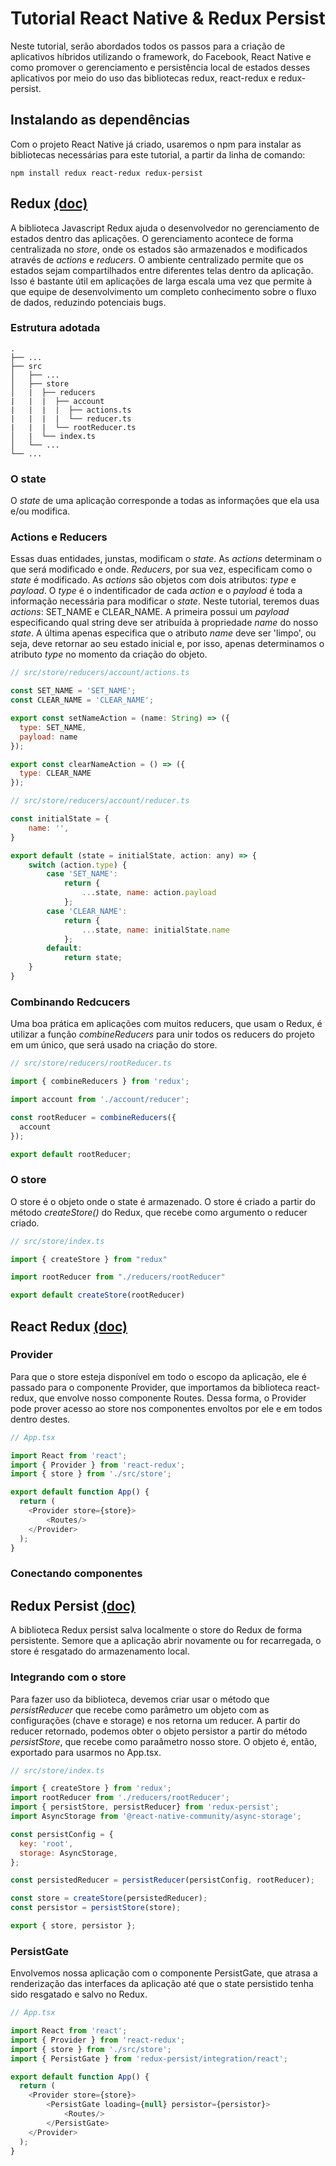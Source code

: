 # Tutorial React Native & Redux Persist

Neste tutorial, serão abordados todos os passos para a criação de aplicativos híbridos utilizando o framework, do Facebook, React Native e como promover o gerenciamento e persistência local de estados desses aplicativos por meio do uso das bibliotecas redux, react-redux e redux-persist.

## Instalando as dependências
Com o projeto React Native já criado, usaremos o npm para instalar as bibliotecas necessárias para este tutorial, a partir da linha de comando:

`npm install redux react-redux redux-persist`

## Redux [(doc)](https://redux.js.org/)

A biblioteca Javascript Redux ajuda o desenvolvedor no gerenciamento de estados dentro das aplicações. O gerenciamento acontece de forma centralizada no *store*, onde os estados são armazenados e modificados através de *actions* e *reducers*. O ambiente centralizado permite que os estados sejam compartilhados entre diferentes telas dentro da aplicação. Isso é bastante útil em aplicações de larga escala uma vez que permite à que equipe de desenvolvimento um completo conhecimento sobre o fluxo de dados, reduzindo potenciais bugs.

### Estrutura adotada
    .
    ├── ...
    ├── src                    
    │   ├── ...          
    │   ├── store
    │   |  ├── reducers
    |   |  |  ├── account
    |   |  |  |  ├── actions.ts
    |   |  |  |  └── reducer.ts
    |   |  |  └── rootReducer.ts
    │   |  └── index.ts      
    │   └── ...               
    └── ...
 
### O state
O *state* de uma aplicação corresponde a todas as informações que ela usa e/ou modifica. 
### Actions e Reducers
Essas duas entidades, junstas, modificam o *state*. As *actions* determinam o que será modificado e onde. *Reducers*, por sua vez, especificam como o *state* é modificado. As *actions* são objetos com dois atributos: *type* e *payload*. O *type* é o indentificador de cada *action* e o *payload* é toda a informação necessária para modificar o *state*. Neste tutorial, teremos duas *actions*: SET_NAME e CLEAR_NAME. A primeira possui um *payload* especificando qual string deve ser atribuída à propriedade *name* do nosso *state*. A última apenas especifica que o atributo *name* deve ser 'limpo', ou seja, deve retornar ao seu estado inicial e, por isso, apenas determinamos o atributo *type* no momento da criação do objeto.

```javascript
// src/store/reducers/account/actions.ts

const SET_NAME = 'SET_NAME';
const CLEAR_NAME = 'CLEAR_NAME';

export const setNameAction = (name: String) => ({
  type: SET_NAME,
  payload: name
});

export const clearNameAction = () => ({
  type: CLEAR_NAME
});

```
```javascript
// src/store/reducers/account/reducer.ts

const initialState = {
    name: '',
}

export default (state = initialState, action: any) => {
    switch (action.type) {
        case 'SET_NAME':
            return { 
                ...state, name: action.payload
            };
        case 'CLEAR_NAME':
            return { 
                ...state, name: initialState.name
            };
        default:
            return state;
    }
}

```
### Combinando Redcucers
Uma boa prática em aplicações com muitos reducers, que usam o Redux, é utilizar a função *combineReducers* para unir todos os reducers do projeto em um único, que será usado na criação do store.

```javascript
// src/store/reducers/rootReducer.ts

import { combineReducers } from 'redux';

import account from './account/reducer';

const rootReducer = combineReducers({
  account
});

export default rootReducer;
```

### O store
O store é o objeto onde o state é armazenado. O store é criado a partir do método *createStore()* do Redux, que recebe como argumento o reducer criado. 

```javascript
// src/store/index.ts

import { createStore } from "redux"

import rootReducer from "./reducers/rootReducer"

export default createStore(rootReducer)
```

## React Redux [(doc)](https://react-redux.js.org/)
### Provider
Para que o store esteja disponível em todo o escopo da aplicação, ele é passado para o componente Provider, que importamos da biblioteca react-redux, que envolve nosso componente Routes. Dessa forma, o Provider pode prover acesso ao store nos componentes envoltos por ele e em todos dentro destes.

```javascript
// App.tsx

import React from 'react';
import { Provider } from 'react-redux';
import { store } from './src/store';

export default function App() {
  return (
    <Provider store={store}>
        <Routes/>
    </Provider>
  );
}

```
### Conectando componentes

## Redux Persist [(doc)](https://github.com/rt2zz/redux-persist)
A biblioteca Redux persist salva localmente o store do Redux de forma persistente. Semore que a aplicação abrir novamente ou for recarregada, o store é resgatado do armazenamento local. 


### Integrando com o store
Para fazer uso da biblioteca, devemos criar usar o método que *persistReducer* que recebe como parâmetro um objeto com as configurações (chave e storage) e nos retorna um reducer. A partir do reducer retornado, podemos obter o objeto persistor a partir do método *persistStore*, que recebe como paraâmetro nosso store. O objeto é, então, exportado para usarmos no App.tsx.
```javascript
// src/store/index.ts

import { createStore } from 'redux';
import rootReducer from './reducers/rootReducer';
import { persistStore, persistReducer} from 'redux-persist';
import AsyncStorage from '@react-native-community/async-storage';

const persistConfig = {
  key: 'root',
  storage: AsyncStorage,
};

const persistedReducer = persistReducer(persistConfig, rootReducer);

const store = createStore(persistedReducer);
const persistor = persistStore(store);

export { store, persistor };
```

### PersistGate
Envolvemos nossa aplicação com o componente PersistGate, que atrasa a renderização das interfaces da aplicação até que o state persistido tenha sido resgatado e salvo no Redux.

```javascript
// App.tsx

import React from 'react';
import { Provider } from 'react-redux';
import { store } from './src/store';
import { PersistGate } from 'redux-persist/integration/react';

export default function App() {
  return (
    <Provider store={store}>
        <PersistGate loading={null} persistor={persistor}>
            <Routes/>
        </PersistGate>
    </Provider>
  );
}

```
